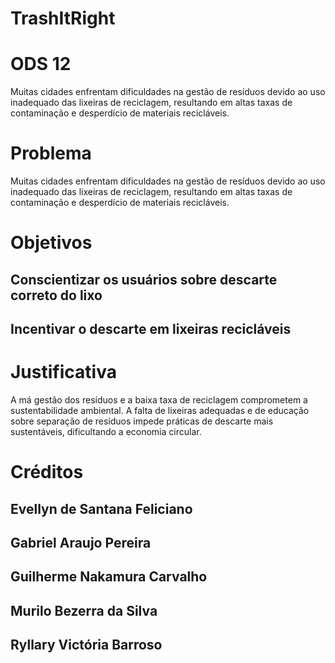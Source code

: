 # TrashItRight

# ODS 12
Muitas cidades enfrentam dificuldades na gestão de resíduos devido ao uso inadequado das lixeiras de reciclagem, resultando em altas taxas de contaminação e desperdício de materiais recicláveis.

# Problema
Muitas cidades enfrentam dificuldades na gestão de resíduos devido ao uso inadequado das lixeiras de reciclagem, resultando em altas taxas de contaminação e desperdício de materiais recicláveis.

# Objetivos
## Conscientizar os usuários sobre descarte correto do lixo
## Incentivar o descarte em lixeiras recicláveis

# Justificativa
A má gestão dos resíduos e a baixa taxa de reciclagem comprometem a sustentabilidade ambiental. A falta de lixeiras adequadas e de educação sobre separação de resíduos impede práticas de descarte mais sustentáveis, dificultando a economia circular.

# Créditos
## Evellyn de Santana Feliciano
## Gabriel Araujo Pereira
## Guilherme Nakamura Carvalho
## Murilo Bezerra da Silva
## Ryllary Victória Barroso
